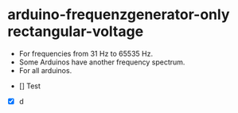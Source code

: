 # arduino-frequenzgenerator-only rectangular-voltage
* For frequencies from 31 Hz to 65535 Hz. 
* Some Arduinos have another frequency spectrum.
* For all arduinos.
- [] Test
- [x] d
